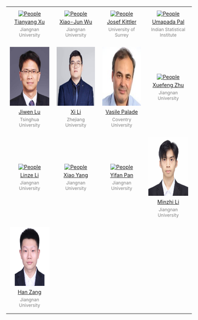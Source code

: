<table style="width: 100%; table-layout: fixed; border-collapse: collapse;">
    <tr>
        <td style="text-align: center; padding: 10px; border: 0;">
            <a href="https://xu-tianyang.github.io/">
                <img src="./figs/Tianyang%20Xu.jpg" alt="People" style="width: 160px; height: 160px;">
            </a>
          <a href ="mailto:tianyang.xu@jiangnan.edu.cn">
            <p style="margin: 5px 0;">Tianyang Xu</p>
          </a>
            <p style="margin: 5px 0; font-size: 12px; color: gray; ">Jiangnan University</p>
        </td>
        <td style="text-align: center; padding: 10px; border: 0;">
            <a href="https://scholar.google.com/citations?user=5IST34sAAAAJ&hl=zh-CN&oi=ao">
                <img src="./figs/Xiao-jun%20Wu.jpg" alt="People" style="width: 160px; height: 160px;">
            </a>
           <a href ="mailto:wu_xiaojun@jiangnan.edu.cn">
            <p style="margin: 5px 0;">Xiao-Jun Wu</p>
           </a>
            <p style="margin: 5px 0; font-size: 12px; color: gray;">Jiangnan University</p>
        </td>
        <td style="text-align: center; padding: 10px; border: 0;">
            <a href="https://www.surrey.ac.uk/people/josef-kittler">
                <img src="./figs/Josef%20Kittler.jpg" alt="People" style="width: 160px; height: 160px;">
            </a>
          <a href ="mailto:j.kittler@surrey.ac.uk">
            <p style="margin: 5px 0;">Josef Kittler</p>
          </a>
            <p style="margin: 5px 0; font-size: 12px; color: gray;">University of Surrey</p>
        </td>
        <td style="text-align: center; padding: 10px; border: 0;">
            <a href="https://www.isical.ac.in/~umapada">
                <img src="./figs/Umapada%20Pal.jpg" alt="People" style="width: 160px; height: 160px;">
            </a>
          <a href ="mailto:umapada@isical.ac.in">
            <p style="margin: 5px 0;">Umapada Pal</p>
          </a>
            <p style="margin: 5px 0; font-size: 12px; color: gray;">Indian Statistical Institute</p>
        </td>
    </tr>
    <tr>
        <td style="text-align: center; padding: 10px; border: 0;">
            <a href="https://www.au.tsinghua.edu.cn/info/1096/2329.htm">
                <img src="./figs/Jiwen%20Lu.jpg" alt="People" style="width: 160px; height: 160px;">
            </a>
          <a href ="mailto:lujiwen@tsinghua.edu.cn">
            <p style="margin: 5px 0;">Jiwen Lu</p>
          </a>
            <p style="margin: 5px 0; font-size: 12px; color: gray; ">Tsinghua University</p>
        </td>
        <td style="text-align: center; padding: 10px; border: 0;">
            <a href="https://person.zju.edu.cn/en/xilics">
                <img src="./figs/Xi%20Li.jpg" alt="People" style="width: 160px; height: 160px;">
            </a>
           <a href ="mailto:xilizju@zju.edu.cn">
            <p style="margin: 5px 0;">Xi Li</p>
           </a>
            <p style="margin: 5px 0; font-size: 12px; color: gray;">Zhejiang University</p>
        </td>
        <td style="text-align: center; padding: 10px; border: 0;">
            <a href="https://pureportal.coventry.ac.uk/en/persons/vasile-palade">
                <img src="./figs/Vasile%20Palade.jpg" alt="People" style="width: 160px; height: 160px;">
            </a>
          <a href ="https://pureportal.coventry.ac.uk/en/persons/vasile-palade">
            <p style="margin: 5px 0;">Vasile Palade</p>
          </a>
            <p style="margin: 5px 0; font-size: 12px; color: gray;">Coventry University</p>
        </td>
        <td style="text-align: center; padding: 10px; border: 0;">
            <a href="https://scholar.google.com/citations?user=tH4flbMAAAAJ">
                <img src="./figs/Xuefeng%20Zhu.jpg" alt="People" style="width: 160px; height: 160px;">
            </a>
          <a href ="mailto:xuefeng_zhu95@163.com">
            <p style="margin: 5px 0;">Xuefeng Zhu</p>
          </a>
            <p style="margin: 5px 0; font-size: 12px; color: gray; ">Jiangnan University</p>
        </td> 
    </tr>
    <tr>
        <td style="text-align: center; padding: 10px; border: 0;">
            <a href="https://github.com/happylinze">
                <img src="./figs/Linze%20Li.jpg" alt="People" style="width: 160px; height: 160px;">
            </a>
           <a href ="mailto:linze.cv@gmail.com">
            <p style="margin: 5px 0;">Linze Li</p>
           </a>
            <p style="margin: 5px 0; font-size: 12px; color: gray;">Jiangnan University</p>
        </td>
        <td style="text-align: center; padding: 10px; border: 0;">
            <a href="https://prci-lab.github.io/mmvpr-workshop-icpr2024/">
                <img src="./figs/Xiao%20Yang.jpg" alt="People" style="width: 160px; height: 160px;">
            </a>
          <a href ="mailto:yangxiao2326@foxmail.com">
            <p style="margin: 5px 0;">Xiao Yang</p>
          </a>
            <p style="margin: 5px 0; font-size: 12px; color: gray;">Jiangnan University</p>
        </td>
        <td style="text-align: center; padding: 10px; border: 0;">
            <a href="https://prci-lab.github.io/mmvpr-workshop-icpr2024/">
                <img src="./figs/Yifan%20Pan.jpg" alt="People" style="width: 160px; height: 160px;">
            </a>
          <a href ="mailto:yifan.pan@stu.jiangnan.edu.cn">
            <p style="margin: 5px 0;">Yifan Pan</p>
          </a>
            <p style="margin: 5px 0; font-size: 12px; color: gray;">Jiangnan University</p>
        </td>
            <td style="text-align: center; padding: 10px; border: 0;">
            <a href="https://prci-lab.github.io/mmvpr-workshop-icpr2024/">
                <img src="./figs/Minzhi%20Li.jpg" alt="People" style="width: 160px; height: 160px;">
            </a>
          <a href ="mailto:minzhi.li@stu.jiangnan.edu.cn">
            <p style="margin: 5px 0;">Minzhi Li</p>
          </a>
            <p style="margin: 5px 0; font-size: 12px; color: gray;">Jiangnan University</p>
        </td>
    </tr>
    <tr>
        <td style="text-align: center; padding: 10px; border: 0;">
            <a href="https://prci-lab.github.io/mmvpr-workshop-icpr2024/">
                <img src="./figs/Han%20Zang.jpg" alt="People" style="width: 160px; height: 160px;">
            </a>
          <a href ="https://prci-lab.github.io/mmvpr-workshop-icpr2024/">
            <p style="margin: 5px 0;">Han Zang</p>
          </a>
            <p style="margin: 5px 0; font-size: 12px; color: gray; ">Jiangnan University</p>
        </td> 
    </tr>
</table> 
